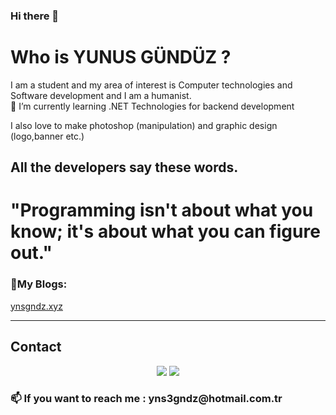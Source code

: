 ### Hi there 👋
<h1>Who is YUNUS GÜNDÜZ ?</h1>
<p>I am a student and my area of interest is Computer technologies and Software development and I am a humanist.
<br>🌱 I’m currently learning .NET Technologies for backend development<br>
  
I also love to make photoshop (manipulation) and graphic design (logo,banner etc.) 
<h2>All the developers say these words.</h2>
<h1> "Programming isn't about what you know; it's about what you can figure out."</h1>
<h3>💜My Blogs:</h3>  <a href="http://ynsgndz.xyz/">ynsgndz.xyz</a><hr>

<h2>Contact</h2>
<center>
  <a href="http://fb.com/gndzyunus"><img src="https://www.facebook.com/images/icons-large/fb-xl-gradient.png"></a> 
  <a href="https://www.linkedin.com/in/yunusgunduz/"><img src="https://content.linkedin.com/content/dam/me/business/en-us/amp/brand-site/v2/bg/LI-Bug.svg.original.svg"></a>
</center>
<p><h3>📫 If you want to reach me : yns3gndz@hotmail.com.tr</h3></p>
<!--
**ynsgndz/ynsgndz** is a ✨ _special_ ✨ repository because its `README.md` (this file) appears on your GitHub profile.

Here are some ideas to get you started:

- 🔭 I’m currently working on ...
- 🌱 I’m currently learning ...
- 👯 I’m looking to collaborate on ...
- 🤔 I’m looking for help with ...
- 💬 Ask me about ...
- 📫 How to reach me: ...
- 😄 Pronouns: ...
- ⚡ Fun fact: ...
-->
